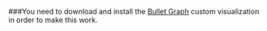 ###You need to download and install the [Bullet Graph](https://splunkbase.splunk.com/app/3144/) custom visualization in order to make this work.